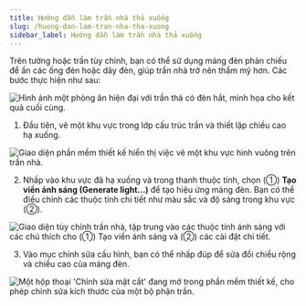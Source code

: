 ```yaml
---
title: Hướng dẫn làm trần nhà thả xuống
slug: /huong-dan-lam-tran-nha-tha-xuong
sidebar_label: Hướng dẫn làm trần nhà thả xuống
---
```


Trên tường hoặc trần tùy chỉnh, bạn có thể sử dụng máng đèn phản chiếu để ẩn các ống đèn hoặc dây đèn, giúp trần nhà trở nên thẩm mỹ hơn. Các bước thực hiện như sau:

![Hình ảnh một phòng ăn hiện đại với trần thả có đèn hắt, minh họa cho kết quả cuối cùng.](https://storage.googleapis.com/jegavn_kb/image_jegavn/759.1.png)

1. Đầu tiên, vẽ một khu vực trong lớp cấu trúc trần và thiết lập chiều cao hạ xuống.

![Giao diện phần mềm thiết kế hiển thị việc vẽ một khu vực hình vuông trên trần nhà.](https://storage.googleapis.com/jegavn_kb/image_jegavn/759.2.png)

2. Nhấp vào khu vực đã hạ xuống và trong thanh thuộc tính, chọn (①) **Tạo viền ánh sáng (Generate light...)** để tạo hiệu ứng máng đèn. Bạn có thể điều chỉnh các thuộc tính chi tiết như màu sắc và độ sáng trong khu vực (②).

![Giao diện tùy chỉnh trần nhà, tập trung vào các thuộc tính ánh sáng với các chú thích cho (①) Tạo viền ánh sáng và (②) các cài đặt chi tiết.](https://storage.googleapis.com/jegavn_kb/image_jegavn/759.3.png)

3. Vào mục chỉnh sửa cấu hình, bạn có thể nhấp đúp để sửa đổi chiều rộng và chiều cao của máng đèn.

![Một hộp thoại 'Chỉnh sửa mặt cắt' đang mở trong phần mềm thiết kế, cho phép chỉnh sửa kích thước của một bộ phận trần.](https://storage.googleapis.com/jegavn_kb/image_jegavn/759.4.png)